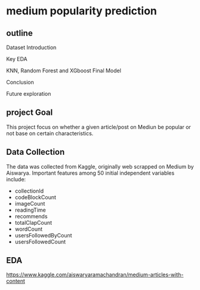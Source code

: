 # medium popularity prediction

## outline

Dataset Introduction

Key EDA

KNN, Random Forest and XGboost
Final Model

Conclusion

Future exploration

## project Goal

This project focus on whether a given article/post on Mediun be popular or not base on certain characteristics.

## Data Collection

The data was collected from Kaggle, originally web scrapped on Medium by Aiswarya. Important features among 50 initial independent variables include:
  -  collectionId
  -  codeBlockCount
  -  imageCount
  -  readingTime
  -  recommends
  -  totalClapCount
  -  wordCount
  -  usersFollowedByCount
  -  usersFollowedCount
## EDA


https://www.kaggle.com/aiswaryaramachandran/medium-articles-with-content
